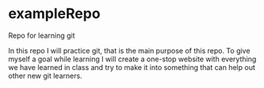 # exampleRepo
Repo for learning git


In this repo I will practice git, that is the main purpose of this repo. To give myself a goal while learning I will create a one-stop website with everything we have learned in class and try to make it into something that can help out other new git learners.